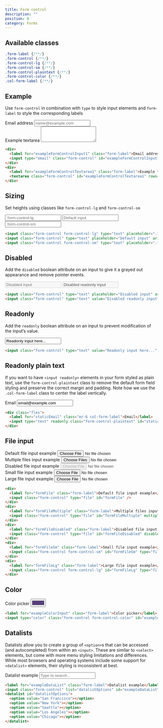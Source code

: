 ```yaml
---
title: Form control
description: ""
position: 8
category: Forms
---
```


## Available classes

```css
.form-label {/**/}
.form-control {/**/}
.form-control-lg {/**/}
.form-control-sm {/**/}
.form-control-plaintext {/**/}
.form-control-color {/**/}
.col-form-label {/**/}
```

## Example

Use `form-control` in combination with `type` to style input elements and `form-label` to style the corresponding labels

<div class="space-y-3 bd-example">
  <div>
    <label for="exampleFormControlInput1" class="form-label">Email address</label>
    <input type="email" class="form-control" id="exampleFormControlInput1" placeholder="name@example.com">
  </div>
  <div>
    <label for="exampleFormControlTextarea1" class="form-label">Example textarea</label>
    <textarea class="form-control" id="exampleFormControlTextarea1" rows="3"></textarea>
  </div>
</div>

```html
<div>
  <label for="exampleFormControlInput1" class="form-label">Email address</label>
  <input type="email" class="form-control" id="exampleFormControlInput1" placeholder="name@example.com" />
</div>
<div>
  <label for="exampleFormControlTextarea1" class="form-label">Example textarea</label>
  <textarea class="form-control" id="exampleFormControlTextarea1" rows="3"></textarea>
</div>
```

## Sizing

Set heights using classes like `form-control-lg` and `form-control-sm`

<div class="space-y-2 bd-example">
  <input class="form-control form-control-lg" type="text" placeholder=".form-control-lg"
    aria-label=".form-control-lg example">
  <input class="form-control" type="text" placeholder="Default input" aria-label="default input example">
  <input class="form-control form-control-sm" type="text" placeholder=".form-control-sm"
    aria-label=".form-control-sm example">
</div>

```html
<input class="form-control form-control-lg" type="text" placeholder=".form-control-lg" aria-label=".form-control-lg example" />
<input class="form-control" type="text" placeholder="Default input" aria-label="default input example" />
<input class="form-control form-control-sm" type="text" placeholder=".form-control-sm" aria-label=".form-control-sm example" />
```

## Disabled

Add the `disabled` boolean attribute on an input to give it a grayed out appearance and remove pointer events.

<div class="space-y-2 bd-example">
  <input class="form-control" type="text" placeholder="Disabled input" aria-label="Disabled input example" disabled>
  <input class="form-control" type="text" value="Disabled readonly input" aria-label="Disabled input example" disabled
    readonly>
</div>

```html
<input class="form-control" type="text" placeholder="Disabled input" aria-label="Disabled input example" disabled />
<input class="form-control" type="text" value="Disabled readonly input" aria-label="Disabled input example" disabled readonly />
```

## Readonly

Add the `readonly` boolean attribute on an input to prevent modification of the input’s value.

<div class="bd-example">
  <input class="form-control" type="text" value="Readonly input here..." aria-label="readonly input example" readonly>
</div>

```html
<input class="form-control" type="text" value="Readonly input here..." aria-label="readonly input example" readonly />
```

## Readonly plain text

If you want to have `<input readonly>` elements in your form styled as plain text, use the `form-control-plaintext` class to remove the default form field styling and preserve the correct margin and padding. Note how we use the `.col-form-label` class to center the label vertically.

<div class="bd-example">
<div class="flex">
  <label for="staticEmail" class="mr-6 col-form-label">Email</label>
  <input type="text" readonly class="form-control-plaintext" id="staticEmail" value="email@example.com">
</div>
</div>

```html
<div class="flex">
  <label for="staticEmail" class="mr-6 col-form-label">Email</label>
  <input type="text" readonly class="form-control-plaintext" id="staticEmail" value="email@example.com">
</div>
```

## File input

<div class="space-y-3 bd-example">
  <div>
    <label for="formFile" class="form-label">Default file input example</label>
    <input class="form-control" type="file" id="formFile">
  </div>
  <div>
    <label for="formFileMultiple" class="form-label">Multiple files input example</label>
    <input class="form-control" type="file" id="formFileMultiple" multiple>
  </div>
  <div>
    <label for="formFileDisabled" class="form-label">Disabled file input example</label>
    <input class="form-control" type="file" id="formFileDisabled" disabled>
  </div>
  <div>
    <label for="formFileSm" class="form-label">Small file input example</label>
    <input class="form-control form-control-sm" id="formFileSm" type="file">
  </div>
  <div>
    <label for="formFileLg" class="form-label">Large file input example</label>
    <input class="form-control form-control-lg" id="formFileLg" type="file">
  </div>
</div>

```html
<div>
  <label for="formFile" class="form-label">Default file input example</label>
  <input class="form-control" type="file" id="formFile" />
</div>
<div>
  <label for="formFileMultiple" class="form-label">Multiple files input example</label>
  <input class="form-control" type="file" id="formFileMultiple" multiple />
</div>
<div>
  <label for="formFileDisabled" class="form-label">Disabled file input example</label>
  <input class="form-control" type="file" id="formFileDisabled" disabled />
</div>
<div>
  <label for="formFileSm" class="form-label">Small file input example</label>
  <input class="form-control form-control-sm" id="formFileSm" type="file" />
</div>
<div>
  <label for="formFileLg" class="form-label">Large file input example</label>
  <input class="form-control form-control-lg" id="formFileLg" type="file" />
</div>
```

## Color

<div class="bd-example">
  <label for="exampleColorInput" class="form-label">Color picker</label>
  <input type="color" class="form-control form-control-color" id="exampleColorInput" value="#563d7c"
    title="Choose your color">
</div>

```html
<label for="exampleColorInput" class="form-label">Color picker</label>
<input type="color" class="form-control form-control-color" id="exampleColorInput" value="#563d7c" title="Choose your color" />
```

## Datalists

Datalists allow you to create a group of `<option>`s that can be accessed (and autocompleted) from within an `<input>`. These are similar to `<select>` elements, but come with more menu styling limitations and differences. While most browsers and operating systems include some support for `<datalist>` elements, their styling is inconsistent at best.

<div class="bd-example">
  <label for="exampleDataList" class="form-label">Datalist example</label>
  <input class="form-control" list="datalistOptions" id="exampleDataList" placeholder="Type to search...">
  <datalist id="datalistOptions">
    <option value="San Francisco">
    <option value="New York">
    <option value="Seattle">
    <option value="Los Angeles">
    <option value="Chicago">
  </datalist>
</div>

```html
<label for="exampleDataList" class="form-label">Datalist example</label>
<input class="form-control" list="datalistOptions" id="exampleDataList" placeholder="Type to search..." />
<datalist id="datalistOptions">
  <option value="San Francisco"></option>
  <option value="New York"></option>
  <option value="Seattle"></option>
  <option value="Los Angeles"></option>
  <option value="Chicago"></option>
</datalist>
```
